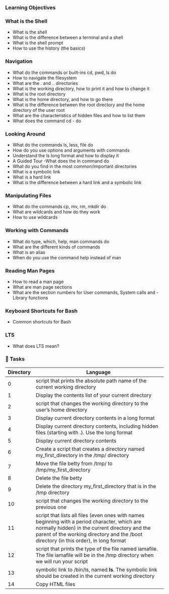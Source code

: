 #

### Learning Objectives
### What is the Shell
- What is the shell
- What is the difference between a terminal and a shell
- What is the shell prompt
- How to use the history (the basics)

### Navigation
- What do the commands or built-ins cd, pwd, ls do
- How to navigate the filesystem
- What are the . and .. directories
- What is the working directory, how to print it and how to change it
- What is the root directory
- What is the home directory, and how to go there
- What is the difference between the root directory and the home directory of the user root
- What are the characteristics of hidden files and how to list them
- What does the command cd - do

### Looking Around
- What do the commands ls, less, file do
- How do you use options and arguments with commands
- Understand the ls long format and how to display it
- A Guided Tour
-What does the ln command do
- What do you find in the most common/important directories
- What is a symbolic link
- What is a hard link
- What is the difference between a hard link and a symbolic link

### Manipulating Files
- What do the commands cp, mv, rm, mkdir do
- What are wildcards and how do they work
- How to use wildcards

### Working with Commands
- What do type, which, help, man commands do
- What are the different kinds of commands
- What is an alias
- When do you use the command help instead of man

### Reading Man Pages
- How to read a man page
- What are man page sections
- What are the section numbers for User commands, System calls and - Library functions

### Keyboard Shortcuts for Bash
- Common shortcuts for Bash

### LTS
-  What does LTS mean?

### :file_folder: Tasks
Directory | Language
----- | -----
0 | script that prints the absolute path name of the current working directory
1 | Display the contents list of your current directory
2 | script that changes the working directory to the user’s home directory
3 | Display current directory contents in a long format
4 | Display current directory contents, including hidden files (starting with .). Use the long format
5 | Display current directory contents
6 | Create a script that creates a directory named my_first_directory in the /tmp/ directory
7 | Move the file betty from /tmp/ to /tmp/my_first_directory
8 | Delete the file betty
9 | Delete the directory my_first_directory that is in the /tmp directory
10 | script that changes the working directory to the previous one
11 | script that lists all files (even ones with names beginning with a period character, which are normally hidden) in the current directory and the parent of the working directory and the /boot directory (in this order), in long format
12 | script that prints the type of the file named iamafile. The file iamafile will be in the /tmp directory when we will run your script
13 | symbolic link to /bin/ls, named __ls__. The symbolic link should be created in the current working directory
14 | Copy HTML files

